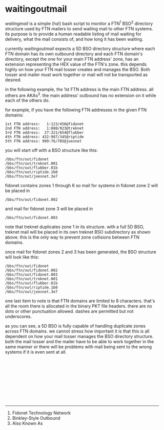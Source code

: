 # waitingoutmail
_waitingmail_ is a simple (ha!) bash script to monitor a FTN<sup>1</sup> BSO<sup>2</sup> directory structure used by FTN mailers to send waiting mail to other FTN systems. its purpose is to provide a human readable listing of mail waiting for delivery, what the mail consists of, and how long it has been waiting.

currently _waitingoutmail_ expects a 5D BSO directory structure where each FTN domain has its own outbound directory and each FTN domain's directory, except the one for your main FTN address' zone, has an extension representing the HEX value of the FTN's zone. this depends highly on how your FTN mail tosser creates and manages the BSO. Both tosser and mailer must work together or mail will not be transported as desired.

in the following example, the 1st FTN address is the main FTN address. all others are AKAs<sup>3</sup>. the main address' outbound has no extension on it while each of the others do.

for example, if you have the following FTN addresses in the given FTN domains:
```
1st FTN address:   1:123/456@fidonet
2nd FTN address:   1:888/923@treknet
3rd FTN address:  27:321/654@flubber
4th FTN address: 432:987/345@riptide
5th FTN address: 999:76/785@joesnet
```
you will start off with a BSO structure like this:
```
/bbs/ftn/out/fidonet
/bbs/ftn/out/treknet.001
/bbs/ftn/out/flubber.01b
/bbs/ftn/out/riptide.1b0
/bbs/ftn/out/joesnet.3e7
```
fidonet contains zones 1 through 6 so mail for systems in fidonet zone 2 will be placed in

    /bbs/ftn/out/fidonet.002

and mail for fidonet zone 3 will be placed in

    /bbs/ftn/out/fidonet.003

note that treknet duplicates zone 1 in its structure. with a full 5D BSO, treknet mail will be placed in its own treknet BSO subdirectory as shown above. this is the only way to prevent zone collisions between FTN domains.

once mail for fidonet zones 2 and 3 has been generated, the BSO structure will look like this:
```
/bbs/ftn/out/fidonet
/bbs/ftn/out/fidonet.002
/bbs/ftn/out/fidonet.003
/bbs/ftn/out/treknet.001
/bbs/ftn/out/flubber.01b
/bbs/ftn/out/riptide.1b0
/bbs/ftn/out/joesnet.3e7
```
one last item to note is that FTN domains are limited to 8 characters. that's all the room there is allocated in the binary PKT file headers. there are no dots or other punctuation allowed. dashes are permitted but not underscores.

as you can see, a 5D BSO is fully capable of handling duplicate zones across FTN domains. we cannot stress how important it is that this is all dependent on how your mail tosser manages the BSO directory structure. both the mail tosser and the mailer have to be able to work together in the same manner or there will be problems with mail being sent to the wrong systems if it is even sent at all.
<br/>
<br/>
<br/>
<br/>
<br/>
<br/>
<br/>
<br/>
<br/>
<br/>

---

1. Fidonet Technology Network<br/>
2. Binkley-Style Outbound<br/>
3. Also Known As
